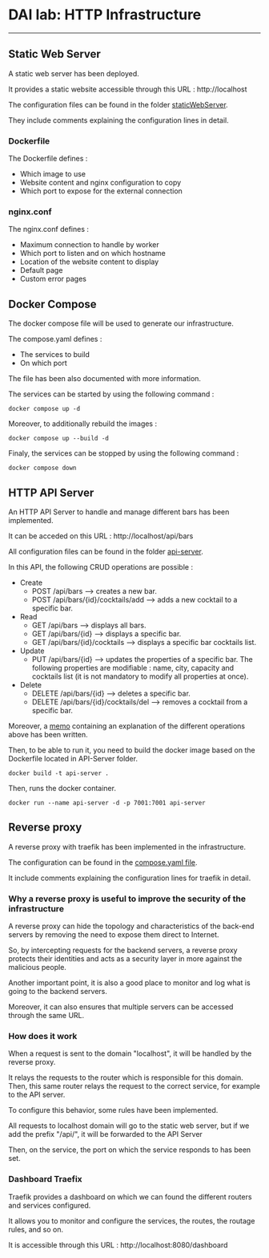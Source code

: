 # DAI lab: HTTP Infrastructure
***

## Static Web Server
A static web server has been deployed.

It provides a static website accessible through this URL :
http://localhost

The configuration files can be found in the folder [staticWebServer](./staticWebServer).

They include comments explaining the configuration lines in detail.

### Dockerfile
The Dockerfile defines :
- Which image to use
- Website content and nginx configuration to copy
- Which port to expose for the external connection

### nginx.conf
The nginx.conf defines :
- Maximum connection to handle by worker
- Which port to listen and on which hostname
- Location of the website content to display
- Default page 
- Custom error pages

## Docker Compose 
The docker compose file will be used to generate our infrastructure.

The compose.yaml defines :
- The services to build
- On which port

The file has been also documented with more information.

The services can be started by using the following command :
```
docker compose up -d
```

Moreover, to additionally rebuild the images : 
```
docker compose up --build -d
```

Finaly, the services can be stopped by using the following command :
```
docker compose down
```

## HTTP API Server
An HTTP API Server to handle and manage different bars has been implemented.

It can be acceded on this URL :
http://localhost/api/bars

All configuration files can be found in the folder [api-server](./api-server).

In this API, the following CRUD operations are possible :
- Create
  - POST /api/bars --> creates a new bar.
  - POST /api/bars/{id}/cocktails/add --> adds a new cocktail to a specific bar.
- Read
  - GET /api/bars --> displays all bars.
  - GET /api/bars/{id} --> displays a specific bar.
  - GET /api/bars/{id}/cocktails --> displays a specific bar cocktails list.
- Update
  - PUT /api/bars/{id} --> updates the properties of a specific bar. The following properties are modifiable : name, city, capacity and cocktails list (it is not mandatory to modify all properties at once).
- Delete
  - DELETE /api/bars/{id} --> deletes a specific bar.
  - DELETE /api/bars/{id}/cocktails/del --> removes a cocktail from a specific bar.

Moreover, a [memo](./api-server/MEMO.md) containing an explanation of the different operations above has been written.

Then, to be able to run it, you need to build the docker image based on the Dockerfile located in API-Server folder.
```
docker build -t api-server .
```

Then, runs the docker container.
```
docker run --name api-server -d -p 7001:7001 api-server
```

## Reverse proxy
A reverse proxy with traefik has been implemented in the infrastructure.

The configuration can be found in the [compose.yaml file](./compose.yaml).

It include comments explaining the configuration lines for traefik in detail.

### Why a reverse proxy is useful to improve the security of the infrastructure 
A reverse proxy can hide the topology and characteristics of the back-end servers by removing the need to expose them direct to Internet.

So, by intercepting requests for the backend servers, a reverse proxy protects their identities and acts as a security layer in more against the malicious people.

Another important point, it is also a good place to monitor and log what is going to the backend servers.

Moreover, it can also ensures that multiple servers can be accessed through the same URL. 

### How does it work 
When a request is sent to the domain "localhost", it will be handled by the reverse proxy.

It relays the requests to the router which is responsible for this domain.
Then, this same router relays the request to the correct service, for example to the API server.

To configure this behavior, some rules have been implemented.

All requests to localhost domain will go to the static web server, 
but if we add the prefix "/api/", it will be forwarded to the API Server

Then, on the service, the port on which the service responds to has been set.

### Dashboard Traefix
Traefik provides a dashboard on which we can found the different routers and services configured.

It allows you to monitor and configure the services, the routes, the routage rules, and so on.

It is accessible through this URL :
http://localhost:8080/dashboard
